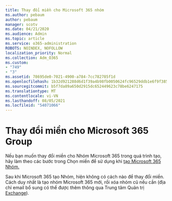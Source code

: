 ```yaml
---
title: Thay đổi miền cho Microsoft 365 nhóm
ms.author: pebaum
author: pebaum
manager: scotv
ms.date: 04/21/2020
ms.audience: Admin
ms.topic: article
ms.service: o365-administration
ROBOTS: NOINDEX, NOFOLLOW
localization_priority: Normal
ms.collection: Adm_O365
ms.custom:
- "749"
- "3"
ms.assetid: 78695de0-7021-4900-a784-7cc782785f1d
ms.openlocfilehash: 1b32d921288d6d1f39a4b98fb0050624fc96529ddb1e6f9f385687187c729ae6
ms.sourcegitcommit: b5f7da89a650d2915dc652449623c78be6247175
ms.translationtype: MT
ms.contentlocale: vi-VN
ms.lasthandoff: 08/05/2021
ms.locfileid: "54071066"
---
```

# <a name="change-the-domain-for-microsoft-365-group"></a>Thay đổi miền cho Microsoft 365 Group

Nếu bạn muốn thay đổi miền cho Nhóm Microsoft 365 trong quá trình tạo, hãy làm theo các bước trong Chọn miền để sử dụng khi [tạo Microsoft 365 Nhóm.](https://docs.microsoft.com/microsoft-365/admin/create-groups/choose-domain-to-create-groups)
  
Sau khi Microsoft 365 tạo Nhóm, hiện không có cách nào để thay đổi miền. Cách duy nhất là tạo nhóm Microsoft 365 mới, rồi xóa nhóm cũ nếu cần (địa chỉ email bổ sung có thể được thêm thông qua Trung tâm Quản trị [Exchange](https://outlook.office365.com/ecp.aspx)).
